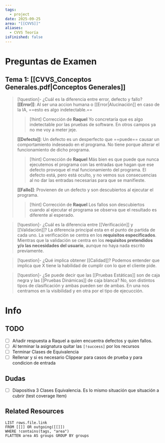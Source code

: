 ```yaml
---
tags:
  - project
date: 2025-09-25
area: "[[CVVS]]"
aliases:
  - CVVS Teoría
isFinished: false
---
```

# Preguntas de Examen
## Tema 1: [[CVVS_Conceptos Generales.pdf|Conceptos Generales]]

> [!question]- ¿Cuál es la diferencia entre error, defecto y fallo?
> **[[Error]]**: Al ser una accion humana o [[Error|Alucinación]] en caso de la IA, ==esto es algo indetectable.==
> > [!hint] Corrección de **Raquel**
> > Yo concretaría que es algo indetectable por las pruebas de software. En otros campos ya no me voy a meter jeje.
> 
> **[[Defecto]]**: Un defecto es un desperfecto que ==puede== causar un comportamiento indeseado en el programa. No tiene porque alterar el funcionamiento de dicho programa.
> > [!hint] Corrección de **Raquel**
> > Más bien es que puede que nunca ejecutemos el programa con las entradas que hagan que ese defecto provoque el mal funcionamiento del programa. El defecto está, pero está oculto, y no vemos sus consecuencias al no dar las entradas necesarias para que se manifieste.
> 
> **[[Fallo]]**:  Provienen de un defecto y son descubiertos al ejecutar el programa.
> > [!hint] Corrección de **Raquel**
> > Los fallos son descubiertos cuando al ejecutar el programa se observa que el resultado es diferente al esperado.

> [!question]- ¿Cuál es la diferencia entre [[Verificación]] y [[Validación]]?
> La diferencia principal esta en el punto de partida de cada uno. La verificación se centra en los **requisitos especificados**. Mientras que la validación se centra en los **requisitos pretendidos y/o las necesidades del usuario**, aunque no haya nada escrito previamente.

> [!question]- ¿Qué implica obtener [[Calidad]]?
> Podemos entender que implica que X tiene la habilidad de cumplir con lo que el cliente pide.

> [!question]- ¿Se puede decir que las [[Pruebas Estáticas]] son de caja negra y las [[Pruebas Dinámicas]] de caja blanca?
> No, son distintos tipos de clasificación y ambas pueden ser de ambas. En una nos centramos en la visibilidad y en otra por el tipo de ejecucción.

# Info
## TODO
- [ ] Añadir respuesta a Raquel a quien encuentra defectos y quien fallos.
- [ ] Al terminar la asignatura quitar las ``[!success]`` por los recursos
- [ ] Terminar Clases de Equivalencia
- [ ] Rellenar y si es necesario Clippear para casos de prueba y para condicion de entrada
## Dudas
- [ ] Diapositiva 3 Clases Equivalencia. Es lo mismo situación que situación a cubrir (test coverage Item)
## Related Resources
```dataview
LIST rows.file.link
FROM [[]] OR outgoing([[]])
WHERE !contains(tags, "area")
FLATTEN area AS groups GROUP BY groups

```




